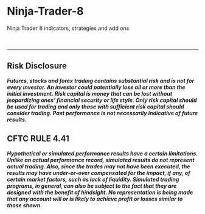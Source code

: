 # Ninja-Trader-8
Ninja Trader 8  indicators, strategies and add ons
<br />
<br />
<br />

***

## Risk Disclosure

***Futures, stocks and forex trading contains substantial risk and is not for every investor. An investor could potentially lose all or more than the initial investment. Risk capital is money that can be lost without jeopardizing ones’ financial security or life style. Only risk capital should be used for trading and only those with sufficient risk capital should consider trading. Past performance is not necessarily indicative of future results.***
<br />

## CFTC RULE 4.41

***Hypothetical or simulated performance results have a certain limitations. Unlike an actual performance record, simulated results do not represent actual trading. Also, since the trades may not have been executed, the results may have under-or-over compensated for the impact, if any, of certain market factors, such as lack of liquidity. Simulated trading programs, in general, can also be subject to the fact that they are designed with the benefit of hindsight. No representation is being made that any account will or is likely to achieve profit or losses similar to those shown.***
